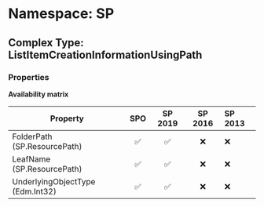 # Namespace: SP

## Complex Type: ListItemCreationInformationUsingPath

### Properties

**Availability matrix**

Property | SPO | SP 2019 | SP 2016 | SP 2013
----------|:---:|:-------:|:-------:|:-------
FolderPath (SP.ResourcePath) | ✅ | ✅ | ❌ | ❌
LeafName (SP.ResourcePath) | ✅ | ✅ | ❌ | ❌
UnderlyingObjectType (Edm.Int32) | ✅ | ✅ | ❌ | ❌
